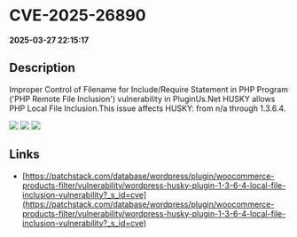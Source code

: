 # CVE-2025-26890

**2025-03-27 22:15:17**

## Description
Improper Control of Filename for Include/Require Statement in PHP Program ('PHP Remote File Inclusion') vulnerability in PluginUs.Net HUSKY allows PHP Local File Inclusion.This issue affects HUSKY: from n/a through 1.3.6.4.

![](https://img.shields.io/static/v1?label=Score&message=7.5&color=red)
![](https://img.shields.io/static/v1?label=Severity&message=HIGH&color=red)
![](https://img.shields.io/static/v1?label=CWE&message=RFI&color=green)

## Links
- [https://patchstack.com/database/wordpress/plugin/woocommerce-products-filter/vulnerability/wordpress-husky-plugin-1-3-6-4-local-file-inclusion-vulnerability?_s_id=cve](https://patchstack.com/database/wordpress/plugin/woocommerce-products-filter/vulnerability/wordpress-husky-plugin-1-3-6-4-local-file-inclusion-vulnerability?_s_id=cve)
